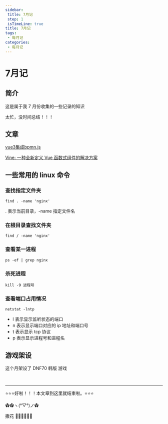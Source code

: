 ```yaml
---
sidebar: 
 title: 7月记
 step: 1
 isTimeLine: true
title: 7月记
tags:
 - 每月记
categories:
 - 每月记
---
```


# 7月记

## 简介
这是属于我 7 月份收集的一些记录的知识

太忙，没时间总结！！！

## 文章
[vue3集成bpmn.js](https://blog.csdn.net/g759780748/article/details/132584938)

[Vine: 一种全新定义 Vue 函数式组件的解决方案](https://juejin.cn/post/7388704150261088306?searchId=202407101822146236D0BB745B1A3638B6)

## 一些常用的 linux 命令
### 查找指定文件夹
```shell
find . -name 'nginx'
```
. 表示当前目录，-name 指定文件名

### 在根目录查找文件夹
```shell
find / -name 'nginx'
```
### 查看某一进程
```shell
ps -ef | grep nginx
```
### 杀死进程
```shell
kill -9 进程号
```
### 查看端口占用情况
```shell
netstat -lntp
```
- l 表示显示监听状态的端口
- n 表示显示端口对应的 ip 地址和端口号
- t 表示显示 tcp 协议
- p 表示显示进程号和进程名

## 游戏架设
这个月架设了 DNF70 韩版 游戏


<br/>
<hr />

⭐️⭐️⭐️好啦！！！本文章到这里就结束啦。⭐️⭐️⭐️

✿✿ヽ(°▽°)ノ✿

撒花 🌸🌸🌸🌸🌸🌸
